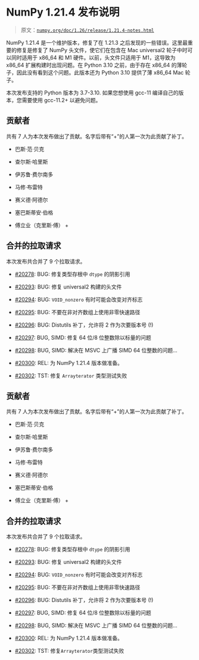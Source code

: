 # NumPy 1.21.4 发布说明

> 原文：[`numpy.org/doc/1.26/release/1.21.4-notes.html`](https://numpy.org/doc/1.26/release/1.21.4-notes.html)

NumPy 1.21.4 是一个维护版本，修复了在 1.21.3 之后发现的一些错误。这里最重要的修复是修复了 NumPy 头文件，使它们在包含在 Mac universal2 轮子中时可以同时适用于 x86_64 和 M1 硬件。以前，头文件只适用于 M1，这导致为 x86_64 扩展构建时出现问题。在 Python 3.10 之前，由于存在 x86_64 的薄轮子，因此没有看到这个问题。此版本还为 Python 3.10 提供了薄 x86_64 Mac 轮子。

本次发布支持的 Python 版本为 3.7-3.10\. 如果您想使用 gcc-11 编译自己的版本，您需要使用 gcc-11.2+ 以避免问题。

## 贡献者

共有 7 人为本次发布做出了贡献。名字后带有“+”的人第一次为此贡献了补丁。

+   巴斯·范·贝克

+   查尔斯·哈里斯

+   伊苏鲁·费尔南多

+   马修·布雷特

+   赛义德·阿德尔

+   塞巴斯蒂安·伯格

+   傅立业（克里斯·傅） +

## 合并的拉取请求

本次发布共合并了 9 个拉取请求。

+   [#20278](https://github.com/numpy/numpy/pull/20278): BUG: 修复类型存根中 `dtype` 的阴影引用

+   [#20293](https://github.com/numpy/numpy/pull/20293): BUG: 修复 universal2 构建的头文件

+   [#20294](https://github.com/numpy/numpy/pull/20294): BUG: `VOID_nonzero` 有时可能会改变对齐标志

+   [#20295](https://github.com/numpy/numpy/pull/20295): BUG: 不要在非对齐数组上使用非零快速路径

+   [#20296](https://github.com/numpy/numpy/pull/20296): BUG: Distutils 补丁，允许将 2 作为次要版本号 (!)

+   [#20297](https://github.com/numpy/numpy/pull/20297): BUG, SIMD: 修复 64 位/8 位整数除以标量的问题

+   [#20298](https://github.com/numpy/numpy/pull/20298): BUG, SIMD: 解决在 MSVC 上广播 SIMD 64 位整数的问题…

+   [#20300](https://github.com/numpy/numpy/pull/20300): REL: 为 NumPy 1.21.4 版本做准备。

+   [#20302](https://github.com/numpy/numpy/pull/20302): TST: 修复 `Arrayterator` 类型测试失败

## 贡献者

共有 7 人为本次发布做出了贡献。名字后带有“+”的人第一次为此贡献了补丁。

+   巴斯·范·贝克

+   查尔斯·哈里斯

+   伊苏鲁·费尔南多

+   马修·布雷特

+   赛义德·阿德尔

+   塞巴斯蒂安·伯格

+   傅立业（克里斯·傅） +

## 合并的拉取请求

本次发布共合并了 9 个拉取请求。

+   [#20278](https://github.com/numpy/numpy/pull/20278): BUG: 修复类型存根中 `dtype` 的阴影引用

+   [#20293](https://github.com/numpy/numpy/pull/20293): BUG: 修复 universal2 构建的头文件

+   [#20294](https://github.com/numpy/numpy/pull/20294): BUG: `VOID_nonzero` 有时可能会改变对齐标志

+   [#20295](https://github.com/numpy/numpy/pull/20295): BUG: 不要在非对齐数组上使用非零快速路径

+   [#20296](https://github.com/numpy/numpy/pull/20296): BUG: Distutils 补丁，允许将 2 作为次要版本号 (!)

+   [#20297](https://github.com/numpy/numpy/pull/20297): BUG, SIMD: 修复 64 位/8 位整数除以标量的问题

+   [#20298](https://github.com/numpy/numpy/pull/20298): BUG, SIMD: 解决在 MSVC 上广播 SIMD 64 位整数的问题…

+   [#20300](https://github.com/numpy/numpy/pull/20300): REL: 为 NumPy 1.21.4 版本做准备。

+   [#20302](https://github.com/numpy/numpy/pull/20302): TST: 修复`Arrayterator`类型测试失败
